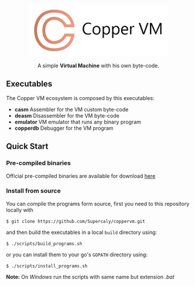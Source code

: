 <p align="center">
    <img src="assets/full_logo.png"/>
</p>

<p align="center">
    A simple <b>Virtual Machine</b> with his own byte-code.
</p>

## Executables

The Copper VM ecosystem is composed by this executables:

* **casm** Assembler for the VM custom byte-code 
* **deasm** Disassembler for the VM byte-code
* **emulator** VM emulator that runs any binary program
* **copperdb** Debugger for the VM program

## Quick Start

### Pre-compiled binaries

Official pre-compiled binaries are available for download [here](https://github.com/Supercaly/coppervm/releases/tag/v0.0.1)

### Install from source

You can compile the programs form source, first you need to this repository locally with 

```console
$ git clone https://github.com/Supercaly/coppervm.git
```

and then build the executables in a local `build` directory using:

```console
$ ./scripts/build_programs.sh
```

or you can install them to your go's `GOPATH` directory using:

```console
$ ./scripts/install_programs.sh
```

**Note:** On *Windows* run the scripts with same name but extension *.bat*
